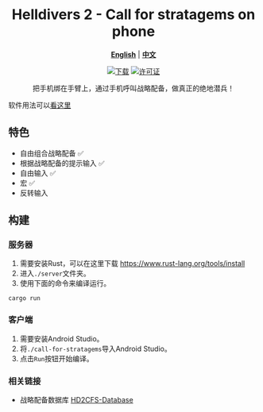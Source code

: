 <div align="center">
  
# Helldivers 2 - Call for stratagems on phone

[**English**](./README.md) | [**中文**](./README_zh_CN.md)

[![下载](https://img.shields.io/github/v/release/WisteFinch/Helldivers2CallForStratagemsOnPhone)](https://github.com/WisteFinch/Helldivers2CallForStratagemsOnPhone/releases/latest)
[![许可证](https://img.shields.io/github/license/WisteFinch/Helldivers2CallForStratagemsOnPhone)](https://github.com/WisteFinch/Helldivers2CallForStratagemsOnPhone/blob/main/LICENSE)

把手机绑在手臂上，通过手机呼叫战略配备，做真正的绝地潜兵！

</div>

软件用法可以[看这里](./usage_zh_CN.md)

## 特色

- 自由组合战略配备 ✅
- 根据战略配备的提示输入 ✅
- 自由输入 ✅
- 宏 ✅
- 反转输入

## 构建

### 服务器

1. 需要安装Rust，可以在这里下载 <https://www.rust-lang.org/tools/install>
2. 进入`./server`文件夹。
3. 使用下面的命令来编译运行。

``` shell
cargo run
```

### 客户端

1. 需要安装Android Studio。
2. 将`./call-for-stratagems`导入Android Studio。
3. 点击`Run`按钮开始编译。

### 相关链接

- 战略配备数据库 [HD2CFS-Database](https://github.com/WisteFinch/Helldivers2CallForStratagemsOnPhone)
